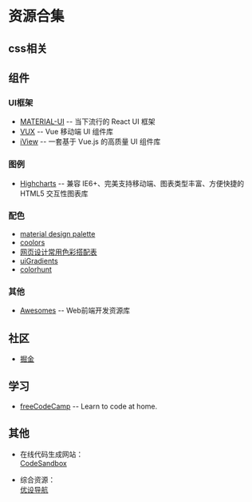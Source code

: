 # 资源合集

## css相关

## 组件

### UI框架

- [MATERIAL-UI](https://material-ui.com/zh/) -- 当下流行的 React UI 框架
- [VUX](https://doc.vux.li/zh-CN/) -- Vue 移动端 UI 组件库
- [iView](http://iview.talkingdata.com/#/) -- 一套基于 Vue.js 的高质量
UI 组件库

### 图例
- [Highcharts](https://www.highcharts.com.cn/) -- 兼容 IE6+、完美支持移动端、图表类型丰富、方便快捷的 HTML5 交互性图表库

### 配色

- [material design palette](https://www.materialpalette.com/)
- [coolors](https://coolors.co/)
- [网页设计常用色彩搭配表](http://tool.c7sky.com/webcolor/)
- [uiGradients](https://uigradients.com/#Flare)
- [colorhunt](https://colorhunt.co/)

### 其他
- [Awesomes](https://www.awesomes.cn/) -- Web前端开发资源库

## 社区
- [掘金](https://juejin.im/)

## 学习
- [freeCodeCamp](https://www.freecodecamp.org/) -- Learn to code at home.

## 其他

- 在线代码生成网站：  
  [CodeSandbox](https://codesandbox.io/)

- 综合资源：  
  [优设导航 ](https://hao.uisdc.com/)